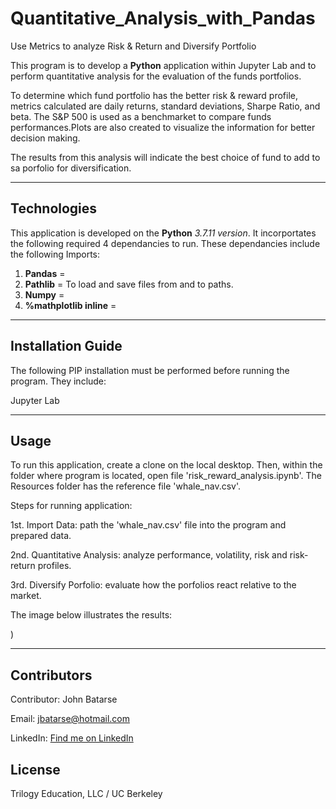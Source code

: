 # Quantitative_Analysis_with_Pandas
Use Metrics to analyze Risk & Return and Diversify Portfolio

This program is to develop a **Python** application within Jupyter Lab and to perform quantitative analysis for the evaluation of the funds portfolios.

To determine which fund portfolio has the better risk & reward profile, metrics calculated are daily returns, standard deviations, Sharpe Ratio, and beta. The S&P 500 is used as a benchmarket to compare funds performances.Plots are also created to visualize the information for better decision making.

The results from this analysis will indicate the best choice of fund to add to sa porfolio for diversification.

---

## Technologies

This application is developed on the **Python** *3.7.11 version*. It incorportates the following required 4 dependancies to run. These dependancies include the following Imports:

1. **Pandas** = 
2. **Pathlib** = To load and save files from and to paths.
3. **Numpy** = 
4. **%mathplotlib inline** =

---

## Installation Guide

The following PIP installation must be performed before running the program. They include:

Jupyter Lab


---

## Usage

To run this application, create a clone on the local desktop. Then, within the folder where program is located, open file 'risk_reward_analysis.ipynb'. The Resources folder has the reference file 'whale_nav.csv'. 

Steps for running application:

1st. Import Data: path the 'whale_nav.csv' file into the program and prepared data.

2nd. Quantitative Analysis: analyze performance, volatility, risk and risk-return profiles.

3rd. Diversify Porfolio: evaluate how the porfolios react relative to the market.




The image below illustrates the results:

![<alt text>](<Shot 2022-01-29 at 7.34.23 AM.png>))


---

## Contributors

Contributor: John Batarse  

Email: jbatarse@hotmail.com

LinkedIn: [Find me on LinkedIn](<https://www.linkedin.com/in/john-a-batarse-760a26116/>)


## License

Trilogy Education, LLC / UC Berkeley
